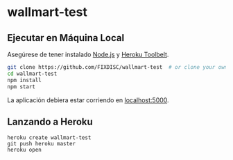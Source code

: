 # wallmart-test
## Ejecutar en Máquina Local

Asegúrese de tener instalado [Node.js](http://nodejs.org/) y [Heroku Toolbelt](https://toolbelt.heroku.com/).

```sh
git clone https://github.com/FIXDISC/wallmart-test  # or clone your own fork
cd wallmart-test
npm install
npm start
```

La aplicación debiera estar corriendo en [localhost:5000](http://localhost:5000/).

## Lanzando a Heroku

```
heroku create wallmart-test
git push heroku master
heroku open
```

